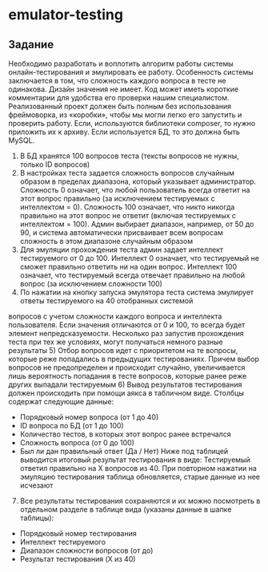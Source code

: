 # emulator-testing
## Задание

Необходимо разработать и воплотить алгоритм работы системы
онлайн-тестирования и эмулировать ее работу. Особенность системы
заключается в том, что сложность каждого вопроса в тесте не
одинакова. Дизайн значения не имеет. Код может иметь короткие
комментарии для удобства его проверки нашим специалистом.
Реализованный проект должен быть полным без использования
фреймоворка, из «коробки», чтобы мы могли легко его запустить и
проверить работу. Если, используются библиотеки composer, то нужно
приложить их к архиву. Если используется БД, то это должна быть
MySQL.
1) В БД хранятся 100 вопросов теста (тексты вопросов не нужны,
только ID вопросов)
2) В настройках теста задается сложность вопросов случайным
образом в пределах диапазона, который указывает
администратор. Сложность 0 означает, что любой пользователь
всегда ответит на этот вопрос правильно (за исключением
тестируемых с интеллектом = 0). Сложность 100 означает, что
никто никогда правильно на этот вопрос не ответит (включая
тестируемых с интеллектом = 100). Админ выбирает диапазон,
например, от 50 до 90, и система автоматически присваивает
всем вопросам сложность в этом диапазоне случайным образом
3) Для эмуляции прохождения теста админ задает интеллект
тестируемого от 0 до 100. Интеллект 0 означает, что
тестируемый не сможет правильно ответить ни на один вопрос.
Интеллект 100 означает, что тестируемый всегда отвечает
правильно на любой вопрос (за исключением сложности 100)
4) По нажатии на кнопку запуска эмулятора теста система
эмулирует ответы тестируемого на 40 отобранных системой

вопросов с учетом сложности каждого вопроса и интеллекта
пользователя. Если значения отличаются от 0 и 100, то всегда
будет элемент непредсказуемости. Несколько раз запустив
прохождения теста при тех же условиях, могут получаться
немного разные результаты
5) Отбор вопросов идет с приоритетом на те вопросы, которые
реже попадались в предыдущих тестированиях. Причем выбор
вопросов не предопределен и происходит случайно,
увеличивается лишь вероятность попадания в тесте вопросов,
которые ранее реже других выпадали тестируемым
6) Вывод результатов тестирования должен происходить при
помощи аякса в табличном виде. Столбцы содержат следующие
данные:
- Порядковый номер вопроса (от 1 до 40)
- ID вопроса по БД (от 1 до 100)
- Количество тестов, в которых этот вопрос ранее встречался
- Сложность вопроса (от 0 до 100)
- Был ли дан правильный ответ (Да / Нет)
Ниже под таблицей выводится итоговый результат тестирования
в виде: Тестируемый ответил правильно на Х вопросов из 40.
При повторном нажатии на эмуляцию тестирования таблица
обновляется, старые данные из нее исчезают
7) Все результаты тестирования сохраняются и их можно
посмотреть в отдельном разделе в таблице вида (указаны
данные в шапке таблицы):
- Порядковый номер тестирования
- Интеллект тестируемого
- Диапазон сложности вопросов (от до)
- Результат тестирования (X из 40)
